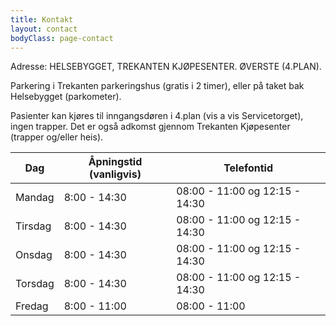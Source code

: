 ```yaml
---
title: Kontakt
layout: contact
bodyClass: page-contact
---
```


Adresse:  HELSEBYGGET, TREKANTEN KJØPESENTER. ØVERSTE (4.PLAN).

Parkering i Trekanten parkeringshus (gratis i 2 timer), eller på taket bak Helsebygget (parkometer).

Pasienter kan kjøres til inngangsdøren i 4.plan (vis a vis Servicetorget), ingen trapper.  Det er også adkomst gjennom Trekanten Kjøpesenter (trapper og/eller heis).


| Dag     | Åpningstid (vanligvis) | Telefontid                     |
| ------- | ------------------------ | ------------------------------ |
| Mandag  | 8:00 - 14:30             | 08:00 - 11:00 og 12:15 - 14:30 |
| Tirsdag | 8:00 - 14:30             | 08:00 - 11:00 og 12:15 - 14:30 |
| Onsdag  | 8:00 - 14:30             | 08:00 - 11:00 og 12:15 - 14:30 |
| Torsdag | 8:00 - 14:30             | 08:00 - 11:00 og 12:15 - 14:30 |
| Fredag  | 8:00 - 11:00             | 08:00 - 11:00                  |
